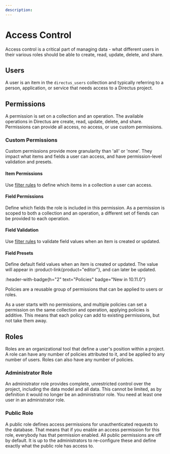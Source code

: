 ```yaml
---
description:
---
```


# Access Control

Access control is a critical part of managing data - what different users in their various roles should be able to create, read, update, delete, and share.

<!-- TODO: IMAGE - access control page -->

## Users

A user is an item in the `directus_users` collection and typically referring to a person, application, or service that needs access to a Directus project.

## Permissions

<!-- TODO: IMAGE - single permission set for a collection. -->

A permission is set on a collection and an operation. The available operations in Directus are create, read, update, delete, and share. Permissions can provide all access, no access, or use custom permissions.

### Custom Permissions

Custom permissions provide more granularity than 'all' or 'none'. They impact what items and fields a user can access, and have permission-level validation and presets.

#### Item Permissions

<!-- TODO: IMAGE - item permissions showing user_created Equals $CURRENT_USER -->

Use [filter rules](/connect/filter-rules) to define which items in a collection a user can access.


#### Field Permissions

<!-- TODO: Image - Field permissions with limited access -->

Define which fields the role is included in this permission. As a permission is scoped to both a collection and an operation, a different set of fiends can be provided to each operation.

#### Field Validation

<!-- TODO: Image - Field validation - some fields not empty. -->

Use [filter rules](/connect/filter-rules) to validate field values when an item is created or updated.

#### Field Presets

<!-- TODO: Image - field preset for role. -->

Define default field values when an item is created or updated. The value will appear in :product-link{product="editor"}, and can later be updated.

:header-with-badge{h="2" text="Policies" badge="New in 10.11.0"}

<!-- TODO: image of policy interface -->

Policies are a reusable group of permissions that can be applied to users or roles.

As a user starts with no permissions, and multiple policies can set a permission on the same collection and operation, applying policies is additive. This means that each policy can add to existing permissions, but not take them away.

## Roles

Roles are an organizational tool that define a user's position within a project. A role can have any number of policies attributed to it, and be applied to any number of users. Roles can also have any number of policies.

### Administrator Role

An administrator role provides complete, unrestricted control over the project, including the data model and all data. This cannot be limited, as by definition it would no longer be an administrator role. You need at least one user in an administrator role.

### Public Role

A public role defines access permissions for unauthenticated requests to the database. That means that if you enable an access permission for this role, everybody has that permission enabled. All public permissions are off by default. It is up to the administrators to re-configure these and define exactly what the public role has access to.
